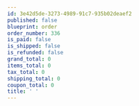 ```yaml
---
id: 3e42d5de-3273-4989-91c7-935b02deaef2
published: false
blueprint: order
order_number: 336
is_paid: false
is_shipped: false
is_refunded: false
grand_total: 0
items_total: 0
tax_total: 0
shipping_total: 0
coupon_total: 0
title: ' '
---
```

